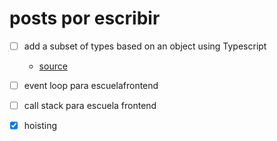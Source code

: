 # posts por escribir

- [ ] add a subset of types based on an object using Typescript
  - [source](https://stackoverflow.com/a/51419293/8595941)
- [ ] event loop para escuelafrontend
- [ ] call stack para escuela frontend
- [x] hoisting

